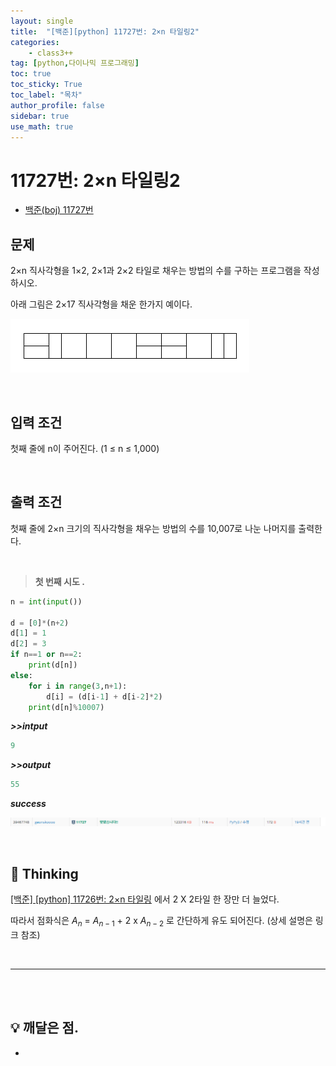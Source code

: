 ```yaml
---
layout: single
title:  "[백준][python] 11727번: 2×n 타일링2"
categories: 
    - class3++
tag: [python,다이나믹 프로그래밍]
toc: true
toc_sticky: True
toc_label: "목차"
author_profile: false
sidebar: true
use_math: true
---
```


# 11727번: 2×n 타일링2

* [백준(boj) 11727번](https://www.acmicpc.net/problem/11727)



## 문제

2×n 직사각형을 1×2, 2×1과 2×2 타일로 채우는 방법의 수를 구하는 프로그램을 작성하시오.

아래 그림은 2×17 직사각형을 채운 한가지 예이다.

![image-20220223173842775]({{geunskoo.github.io}}/../images/2022-02-23-boj-11727/image-20220223173842775.png)

<br/>

## 입력 조건

첫째 줄에 n이 주어진다. (1 ≤ n ≤ 1,000)

<br/>

## 출력 조건

첫째 줄에 2×n 크기의 직사각형을 채우는 방법의 수를 10,007로 나눈 나머지를 출력한다.

<br/>

> **첫 번째 시도 .**

```python
n = int(input())

d = [0]*(n+2)
d[1] = 1
d[2] = 3
if n==1 or n==2:
    print(d[n])
else:
    for i in range(3,n+1):
        d[i] = (d[i-1] + d[i-2]*2)
    print(d[n]%10007)
```

 ***>>intput***

```python
9
```

 ***>>output***

```python
55
```

 ***success***

![image-20220223174249266]({{geunskoo.github.io}}/../images/2022-02-23-boj-11727/image-20220223174249266.png)

<br/>

## 🌝 Thinking

[[백준] [python] 11726번: 2×n 타일링](https://geunskoo.github.io/class3++/boj-11726/) 에서 2 X 2타일 한 장만 더 늘었다.

따라서 점화식은  $A_n$ = $A_{n-1}$ + 2 x $A_{n-2}$ 로 간단하게 유도 되어진다. (상세 설명은 링크 참조)

<br/>

***

<br/>

<br/>



## 💡 깨달은 점.

-

